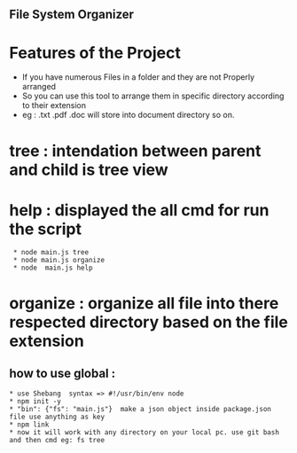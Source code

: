 ## File System Organizer
 # Features of the Project 
  * If you have numerous Files in a folder and they are not Properly arranged
  * So you can use this tool to arrange them in specific directory according to their extension
  * eg : .txt .pdf .doc will store into document directory so on.


# tree : intendation between parent and child is tree view
# help : displayed the all cmd for run the script
     * node main.js tree
     * node main.js organize
     * node  main.js help
# organize : organize all file into there respected directory based on the file extension
  
  
  
  ## how to use global :
    * use Shebang  syntax => #!/usr/bin/env node
    * npm init -y
    * "bin": {"fs": "main.js"}  make a json object inside package.json file use anything as key 
    * npm link
    * now it will work with any directory on your local pc. use git bash and then cmd eg: fs tree 
